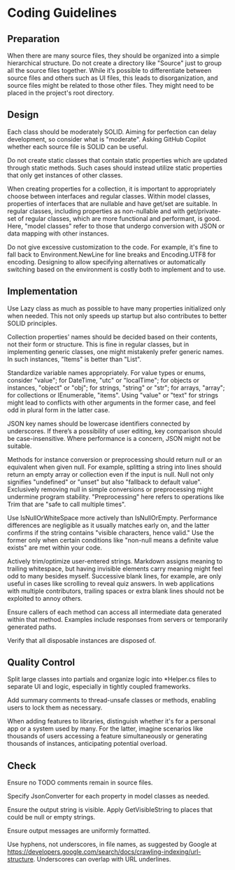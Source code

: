 # Coding Guidelines

## Preparation

When there are many source files, they should be organized into a simple hierarchical structure. Do not create a directory like "Source" just to group all the source files together. While it’s possible to differentiate between source files and others such as UI files, this leads to disorganization, and source files might be related to those other files. They might need to be placed in the project's root directory.

## Design

Each class should be moderately SOLID. Aiming for perfection can delay development, so consider what is "moderate". Asking GitHub Copilot whether each source file is SOLID can be useful.

Do not create static classes that contain static properties which are updated through static methods. Such cases should instead utilize static properties that only get instances of other classes.

When creating properties for a collection, it is important to appropriately choose between interfaces and regular classes. Within model classes, properties of interfaces that are nullable and have get/set are suitable. In regular classes, including properties as non-nullable and with get/private-set of regular classes, which are more functional and performant, is good. Here, "model classes" refer to those that undergo conversion with JSON or data mapping with other instances.

Do not give excessive customization to the code. For example, it's fine to fall back to Environment.NewLine for line breaks and Encoding.UTF8 for encoding. Designing to allow specifying alternatives or automatically switching based on the environment is costly both to implement and to use.

## Implementation

Use Lazy class as much as possible to have many properties initialized only when needed. This not only speeds up startup but also contributes to better SOLID principles.

Collection properties' names should be decided based on their contents, not their form or structure. This is fine in regular classes, but in implementing generic classes, one might mistakenly prefer generic names. In such instances, "Items" is better than "List".

Standardize variable names appropriately. For value types or enums, consider "value"; for DateTime, "utc" or "localTime"; for objects or instances, "object" or "obj"; for strings, "string" or "str"; for arrays, "array"; for collections or IEnumerable, "items". Using "value" or "text" for strings might lead to conflicts with other arguments in the former case, and feel odd in plural form in the latter case.

JSON key names should be lowercase identifiers connected by underscores. If there’s a possibility of user editing, key comparison should be case-insensitive. Where performance is a concern, JSON might not be suitable.

Methods for instance conversion or preprocessing should return null or an equivalent when given null. For example, splitting a string into lines should return an empty array or collection even if the input is null. Null not only signifies "undefined" or "unset" but also "fallback to default value". Exclusively removing null in simple conversions or preprocessing might undermine program stability. "Preprocessing" here refers to operations like Trim that are "safe to call multiple times".

Use IsNullOrWhiteSpace more actively than IsNullOrEmpty. Performance differences are negligible as it usually matches early on, and the latter confirms if the string contains "visible characters, hence valid." Use the former only when certain conditions like "non-null means a definite value exists" are met within your code.

Actively trim/optimize user-entered strings. Markdown assigns meaning to trailing whitespace, but having invisible elements carry meaning might feel odd to many besides myself. Successive blank lines, for example, are only useful in cases like scrolling to reveal quiz answers. In web applications with multiple contributors, trailing spaces or extra blank lines should not be exploited to annoy others.

Ensure callers of each method can access all intermediate data generated within that method. Examples include responses from servers or temporarily generated paths.

Verify that all disposable instances are disposed of.

## Quality Control

Split large classes into partials and organize logic into *Helper.cs files to separate UI and logic, especially in tightly coupled frameworks.

Add summary comments to thread-unsafe classes or methods, enabling users to lock them as necessary.

When adding features to libraries, distinguish whether it's for a personal app or a system used by many. For the latter, imagine scenarios like thousands of users accessing a feature simultaneously or generating thousands of instances, anticipating potential overload.

## Check

Ensure no TODO comments remain in source files.

Specify JsonConverter for each property in model classes as needed.

Ensure the output string is visible. Apply GetVisibleString to places that could be null or empty strings.

Ensure output messages are uniformly formatted.

Use hyphens, not underscores, in file names, as suggested by Google at https://developers.google.com/search/docs/crawling-indexing/url-structure. Underscores can overlap with URL underlines.

<!--
February 3, 2024
Version 0.1
-->
